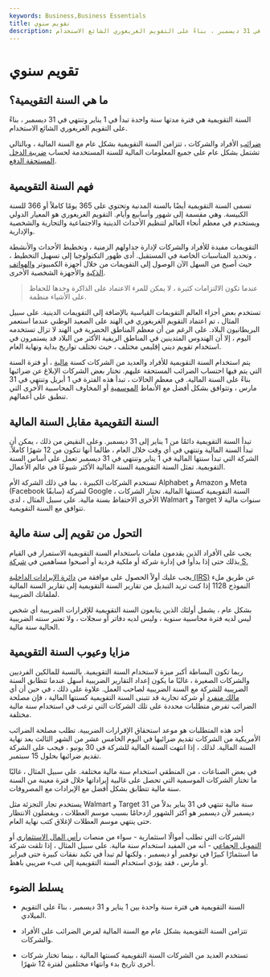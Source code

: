 ```yaml
---
keywords: Business,Business Essentials
title: تقويم سنوي
description: السنة التقويمية هي فترة مدتها سنة واحدة تبدأ في 1 يناير وتنتهي في 31 ديسمبر ، بناءً على التقويم الغريغوري الشائع الاستخدام.
---
```


# تقويم سنوي
## ما هي السنة التقويمية؟

السنة التقويمية هي فترة مدتها سنة واحدة تبدأ في 1 يناير وتنتهي في 31 ديسمبر ، بناءً على التقويم الغريغوري الشائع الاستخدام.

[ضرائب](/taxation) الأفراد والشركات ، تتزامن السنة التقويمية بشكل عام مع السنة المالية ، وبالتالي تشتمل بشكل عام على جميع المعلومات المالية للسنة المستخدمة لحساب [ضريبة الدخل المستحقة الدفع](/incometaxpayable).

## فهم السنة التقويمية

تسمى السنة التقويمية أيضًا بالسنة المدنية وتحتوي على 365 يومًا كاملاً أو 366 للسنة الكبيسة. وهي مقسمة إلى شهور وأسابيع وأيام. التقويم الغريغوري هو المعيار الدولي ويستخدم في معظم أنحاء العالم لتنظيم الأحداث الدينية والاجتماعية والتجارية والشخصية والإدارية.

التقويمات مفيدة للأفراد والشركات لإدارة جداولهم الزمنية ، وتخطيط الأحداث والأنشطة ، وتحديد المناسبات الخاصة في المستقبل. أدى ظهور التكنولوجيا إلى تسهيل التخطيط ، حيث أصبح من السهل الآن الوصول إلى التقويمات من خلال أجهزة الكمبيوتر [والهواتف الذكية](/smartphone) والأجهزة الشخصية الأخرى.

> عندما تكون الالتزامات كثيرة ، لا يمكن للمرء الاعتماد على الذاكرة وحدها للحفاظ على الأشياء منظمة.

>

تستخدم بعض أجزاء العالم التقويمات القياسية بالإضافة إلى التقويمات الدينية. على سبيل المثال ، تم اعتماد التقويم الغريغوري في الهند على الصعيد الوطني عندما استعمر البريطانيون البلاد. على الرغم من أن معظم المناطق الحضرية في الهند لا تزال تستخدمه اليوم ، إلا أن الهندوس المتدينين في المناطق الريفية الأكثر من البلاد قد يستمرون في استخدام تقويم ديني إقليمي مختلف ، حيث تختلف تواريخ بداية ونهاية العام.

يتم استخدام السنة التقويمية للأفراد والعديد من الشركات كسنة [مالية](/fiscalyear) ، أو فترة السنة التي يتم فيها احتساب الضرائب المستحقة عليهم. تختار بعض الشركات الإبلاغ عن ضرائبها بناءً على السنة المالية. في معظم الحالات ، تبدأ هذه الفترة في 1 أبريل وتنتهي في 31 مارس ، وتتوافق بشكل أفضل مع الأنماط [الموسمية](/seasonality) أو المخاوف المحاسبية الأخرى التي تنطبق على أعمالهم.

## السنة التقويمية مقابل السنة المالية

تبدأ السنة التقويمية دائمًا من 1 يناير إلى 31 ديسمبر. وعلى النقيض من ذلك ، يمكن أن تبدأ السنة المالية وتنتهي في أي وقت خلال العام ، طالما أنها تتكون من 12 شهرًا كاملاً. الشركة التي تبدأ سنتها المالية في 1 يناير وتنتهي في 31 ديسمبر تعمل على أساس السنة التقويمية. تمثل السنة التقويمية السنة المالية الأكثر شيوعًا في عالم الأعمال.

تستخدم الشركات الكبيرة ، بما في ذلك الشركة الأم Alphabet و Amazon و Meta (Facebook سابقًا) لشركة Google ، السنة التقويمية كسنتها المالية. تختار الشركات الأخرى الاحتفاظ بسنة مالية. على سبيل المثال ، لدى Walmart و Target سنوات مالية لا تتوافق مع السنة التقويمية.

## التحول من تقويم إلى سنة مالية

يجب على الأفراد الذين يقدمون ملفات باستخدام السنة التقويمية الاستمرار في القيام بذلك حتى إذا بدأوا في إدارة شركة أو ملكية فردية أو أصبحوا مساهمين في [شركة S.](/subchapters)

يجب عليك أولاً الحصول على موافقة من [دائرة الإيرادات الداخلية (IRS)](/irs) عن طريق ملء النموذج 1128 إذا كنت تريد التبديل من تقارير السنة التقويمية إلى تقارير السنة المالية لملفاتك الضريبية.

بشكل عام ، يشمل أولئك الذين يتابعون السنة التقويمية للإقرارات الضريبية أي شخص ليس لديه فترة محاسبية سنوية ، وليس لديه دفاتر أو سجلات ، ولا تعتبر سنته الضريبية الحالية سنة مالية.

## مزايا وعيوب السنة التقويمية

ربما تكون البساطة أكبر ميزة لاستخدام السنة التقويمية. بالنسبة للمالكين الفرديين والشركات الصغيرة ، غالبًا ما يكون إعداد التقارير الضريبية أسهل عندما تتطابق السنة الضريبية للشركة مع السنة الضريبية لصاحب العمل. علاوة على ذلك ، في حين أن أي [مالك منفرد](/soleproprietorship) أو شركة تجارية قد تتبنى السنة التقويمية كسنتها المالية ، فإن مصلحة الضرائب تفرض متطلبات محددة على تلك الشركات التي ترغب في استخدام سنة مالية مختلفة.

أحد هذه المتطلبات هو موعد استحقاق الإقرارات الضريبية. تطلب مصلحة الضرائب الأمريكية من الشركات تقديم ضرائبها في اليوم الخامس عشر من الشهر الثالث بعد نهاية السنة المالية. لذلك ، إذا انتهت السنة المالية للشركة في 30 يونيو ، فيجب على الشركة تقديم ضرائبها بحلول 15 سبتمبر.

في بعض الصناعات ، من المنطقي استخدام سنة مالية مختلفة. على سبيل المثال ، غالبًا ما تختار الشركات الموسمية التي تحصل على غالبية إيراداتها خلال فترة معينة من السنة سنة مالية تتطابق بشكل أفضل مع الإيرادات مع المصروفات.

يستخدم تجار التجزئة مثل Walmart و Target سنة مالية تنتهي في 31 يناير بدلاً من 31 ديسمبر لأن ديسمبر هو أكثر الشهور ازدحامًا بسبب موسم العطلات ، ويفضلون الانتظار حتى ينتهي موسم العطلات لإغلاق كتب نهاية العام.

الشركات التي تطلب أموالًا استثمارية - سواء من منصات [رأس المال الاستثماري](/venturecapital) أو [التمويل الجماعي](/crowdfunding) - أنه من المفيد استخدام سنة مالية. على سبيل المثال ، إذا تلقت شركة ما استثمارًا كبيرًا في نوفمبر أو ديسمبر ، ولكنها لم تبدأ في تكبد نفقات كبيرة حتى فبراير أو مارس ، فقد يؤدي استخدام السنة التقويمية إلى عبء ضريبي باهظ.

## يسلط الضوء

- السنة التقويمية هي فترة سنة واحدة بين 1 يناير و 31 ديسمبر ، بناءً على التقويم الميلادي.

- تتزامن السنة التقويمية بشكل عام مع السنة المالية لفرض الضرائب على الأفراد والشركات.

- تستخدم العديد من الشركات السنة التقويمية كسنتها المالية ، بينما تختار شركات أخرى تاريخ بدء وانتهاء مختلفين لفترة 12 شهرًا.

